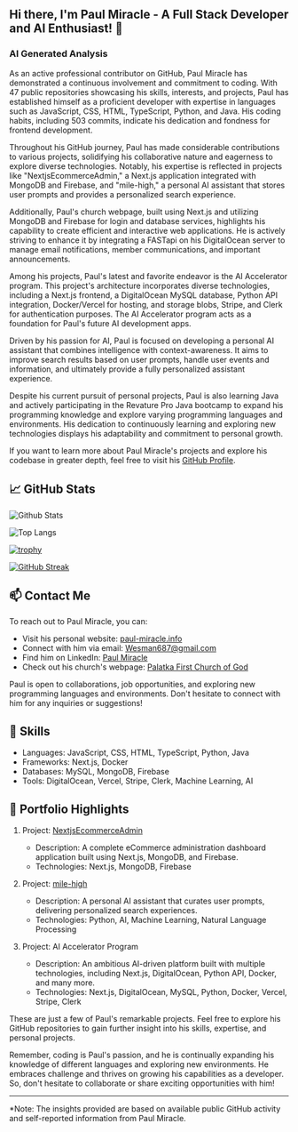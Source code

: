## Hi there, I'm Paul Miracle - A Full Stack Developer and AI Enthusiast! 👋

### AI Generated Analysis

As an active professional contributor on GitHub, Paul Miracle has demonstrated a continuous involvement and commitment to coding. With 47 public repositories showcasing his skills, interests, and projects, Paul has established himself as a proficient developer with expertise in languages such as JavaScript, CSS, HTML, TypeScript, Python, and Java. His coding habits, including 503 commits, indicate his dedication and fondness for frontend development.

Throughout his GitHub journey, Paul has made considerable contributions to various projects, solidifying his collaborative nature and eagerness to explore diverse technologies. Notably, his expertise is reflected in projects like "NextjsEcommerceAdmin," a Next.js application integrated with MongoDB and Firebase, and "mile-high," a personal AI assistant that stores user prompts and provides a personalized search experience.

Additionally, Paul's church webpage, built using Next.js and utilizing MongoDB and Firebase for login and database services, highlights his capability to create efficient and interactive web applications. He is actively striving to enhance it by integrating a FASTapi on his DigitalOcean server to manage email notifications, member communications, and important announcements.

Among his projects, Paul's latest and favorite endeavor is the AI Accelerator program. This project's architecture incorporates diverse technologies, including a Next.js frontend, a DigitalOcean MySQL database, Python API integration, Docker/Vercel for hosting, and storage blobs, Stripe, and Clerk for authentication purposes. The AI Accelerator program acts as a foundation for Paul's future AI development apps.

Driven by his passion for AI, Paul is focused on developing a personal AI assistant that combines intelligence with context-awareness. It aims to improve search results based on user prompts, handle user events and information, and ultimately provide a fully personalized assistant experience.

Despite his current pursuit of personal projects, Paul is also learning Java and actively participating in the Revature Pro Java bootcamp to expand his programming knowledge and explore varying programming languages and environments. His dedication to continuously learning and exploring new technologies displays his adaptability and commitment to personal growth.

If you want to learn more about Paul Miracle's projects and explore his codebase in greater depth, feel free to visit his [GitHub Profile](https://github.com/Wesman687).

## &#x1f4c8; GitHub Stats

![Github Stats](https://github-readme-stats.vercel.app/api?username=Wesman687)

![Top Langs](https://github-readme-stats.vercel.app/api/top-langs/?username=Wesman687)

[![trophy](https://github-profile-trophy.vercel.app/?username=Wesman687)](https://github.com/Wesman687)

[![GitHub Streak](https://streak-stats.demolab.com/?user=Wesman687)](https://git.io/streak-stats)

## 📫 Contact Me

To reach out to Paul Miracle, you can:
- Visit his personal website: [paul-miracle.info](http://paul-miracle.info)
- Connect with him via email: Wesman687@gmail.com
- Find him on LinkedIn: [Paul Miracle](https://www.linkedin.com/in/paul-miracle-760404200/)
- Check out his church's webpage: [Palatka First Church of God](https://www.palatka-firstchurchofgod.org/)

Paul is open to collaborations, job opportunities, and exploring new programming languages and environments. Don't hesitate to connect with him for any inquiries or suggestions!

## 🧠 Skills

- Languages: JavaScript, CSS, HTML, TypeScript, Python, Java
- Frameworks: Next.js, Docker
- Databases: MySQL, MongoDB, Firebase
- Tools: DigitalOcean, Vercel, Stripe, Clerk, Machine Learning, AI

## &#x1f4aa; Portfolio Highlights

1. Project: [NextjsEcommerceAdmin](https://github.com/Wesman687/NextjsEcommerceAdmin)
   - Description: A complete eCommerce administration dashboard application built using Next.js, MongoDB, and Firebase.
   - Technologies: Next.js, MongoDB, Firebase

2. Project: [mile-high](https://github.com/Wesman687/mile-high)
   - Description: A personal AI assistant that curates user prompts, delivering personalized search experiences.
   - Technologies: Python, AI, Machine Learning, Natural Language Processing

3. Project: AI Accelerator Program
   - Description: An ambitious AI-driven platform built with multiple technologies, including Next.js, DigitalOcean, Python API, Docker, and many more.
   - Technologies: Next.js, DigitalOcean, MySQL, Python, Docker, Vercel, Stripe, Clerk

These are just a few of Paul's remarkable projects. Feel free to explore his GitHub repositories to gain further insight into his skills, expertise, and personal projects.

Remember, coding is Paul's passion, and he is continually expanding his knowledge of different languages and exploring new environments. He embraces challenge and thrives on growing his capabilities as a developer. So, don't hesitate to collaborate or share exciting opportunities with him!

---

*Note: The insights provided are based on available public GitHub activity and self-reported information from Paul Miracle.
